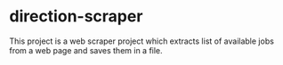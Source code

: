 # direction-scraper
This project is a web scraper project which extracts list of available jobs from a web page and saves them in a file.
